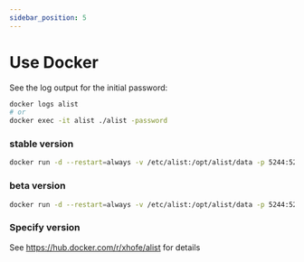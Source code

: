 ```yaml
---
sidebar_position: 5
---
```


# Use Docker

See the log output for the initial password:
```bash
docker logs alist
# or
docker exec -it alist ./alist -password
````

### stable version
```bash
docker run -d --restart=always -v /etc/alist:/opt/alist/data -p 5244:5244 --name="alist" xhofe/alist:latest
```

### beta version
```bash
docker run -d --restart=always -v /etc/alist:/opt/alist/data -p 5244:5244 --name="alist" xhofe/alist:v2
```

### Specify version
See https://hub.docker.com/r/xhofe/alist for details